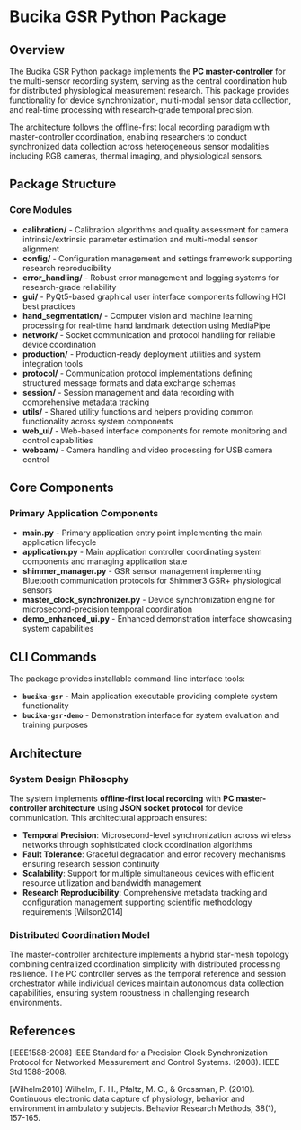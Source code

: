 # Bucika GSR Python Package

## Overview

The Bucika GSR Python package implements the **PC master-controller** for the multi-sensor recording system, serving as the central coordination hub for distributed physiological measurement research. This package provides functionality for device synchronization, multi-modal sensor data collection, and real-time processing with research-grade temporal precision.

The architecture follows the offline-first local recording paradigm with master-controller coordination, enabling researchers to conduct synchronized data collection across heterogeneous sensor modalities including RGB cameras, thermal imaging, and physiological sensors.

## Package Structure

### Core Modules

- **calibration/** - Calibration algorithms and quality assessment for camera intrinsic/extrinsic parameter estimation and multi-modal sensor alignment
- **config/** - Configuration management and settings framework supporting research reproducibility
- **error_handling/** - Robust error management and logging systems for research-grade reliability
- **gui/** - PyQt5-based graphical user interface components following HCI best practices
- **hand_segmentation/** - Computer vision and machine learning processing for real-time hand landmark detection using MediaPipe
- **network/** - Socket communication and protocol handling for reliable device coordination
- **production/** - Production-ready deployment utilities and system integration tools
- **protocol/** - Communication protocol implementations defining structured message formats and data exchange schemas
- **session/** - Session management and data recording with comprehensive metadata tracking
- **utils/** - Shared utility functions and helpers providing common functionality across system components
- **web_ui/** - Web-based interface components for remote monitoring and control capabilities
- **webcam/** - Camera handling and video processing for USB camera control

## Core Components

### Primary Application Components

- **main.py** - Primary application entry point implementing the main application lifecycle
- **application.py** - Main application controller coordinating system components and managing application state
- **shimmer_manager.py** - GSR sensor management implementing Bluetooth communication protocols for Shimmer3 GSR+ physiological sensors
- **master_clock_synchronizer.py** - Device synchronization engine for microsecond-precision temporal coordination
- **demo_enhanced_ui.py** - Enhanced demonstration interface showcasing system capabilities

## CLI Commands

The package provides installable command-line interface tools:

- **`bucika-gsr`** - Main application executable providing complete system functionality
- **`bucika-gsr-demo`** - Demonstration interface for system evaluation and training purposes

## Architecture

### System Design Philosophy

The system implements **offline-first local recording** with **PC master-controller architecture** using **JSON socket protocol** for device communication. This architectural approach ensures:

- **Temporal Precision**: Microsecond-level synchronization across wireless networks through sophisticated clock coordination algorithms
- **Fault Tolerance**: Graceful degradation and error recovery mechanisms ensuring research session continuity
- **Scalability**: Support for multiple simultaneous devices with efficient resource utilization and bandwidth management
- **Research Reproducibility**: Comprehensive metadata tracking and configuration management supporting scientific methodology requirements [Wilson2014]

### Distributed Coordination Model

The master-controller architecture implements a hybrid star-mesh topology combining centralized coordination simplicity with distributed processing resilience. The PC controller serves as the temporal reference and session orchestrator while individual devices maintain autonomous data collection capabilities, ensuring system robustness in challenging research environments.

## References

[IEEE1588-2008] IEEE Standard for a Precision Clock Synchronization Protocol for Networked Measurement and Control Systems. (2008). IEEE Std 1588-2008.

[Wilhelm2010] Wilhelm, F. H., Pfaltz, M. C., & Grossman, P. (2010). Continuous electronic data capture of physiology, behavior and environment in ambulatory subjects. Behavior Research Methods, 38(1), 157-165.